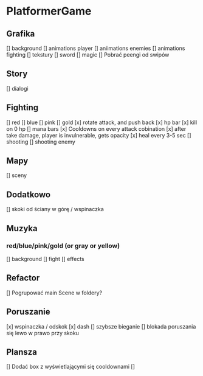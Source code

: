 # PlatformerGame

## Grafika

[] background
[] animations player
[] aniimations enemies
[] animations fighting
[] tekstury
[] sword
[] magic
[] Pobrać peengi od swipów

## Story

[] dialogi

## Fighting

[] red
[] blue
[] pink
[] gold
[x] rotate attack, and push back
[x] hp bar
[x] kill on 0 hp
[] mana bars
[x] Cooldowns on every attack cobination
[x] after take damage, player is invulnerable, gets opacity
[x] heal every 3-5 sec
[] shooting
[] shooting enemy

## Mapy

[] sceny

## Dodatkowo

[] skoki od ściany w górę / wspinaczka

## Muzyka

### red/blue/pink/gold (or gray or yellow)

[] background
[] fight
[] effects

## Refactor

[] Pogrupować main Scene w foldery?

## Poruszanie

[x] wspinaczka / odskok
[x] dash
[] szybsze bieganie
[] blokada poruszania się lewo w prawo przy skoku

## Plansza

[] Dodać box z wyświetlającymi się cooldownami
[]

